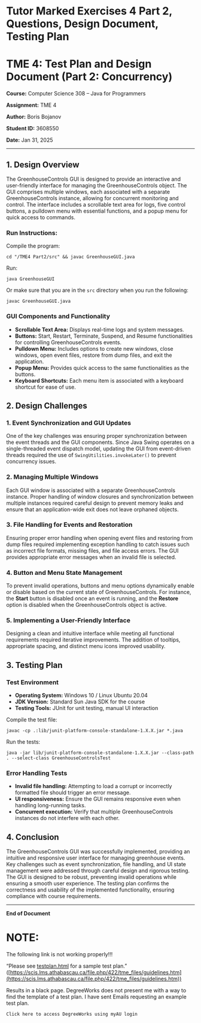 # Tutor Marked Exercises 4 Part 2, Questions, Design Document, Testing Plan

# TME 4: Test Plan and Design Document (Part 2: Concurrency)

**Course:** Computer Science 308 – Java for Programmers

**Assignment:** TME 4

**Author:** Boris Bojanov

**Student ID:** 3608550

**Date:** Jan 31, 2025

---

## 1. **Design Overview**

The GreenhouseControls GUI is designed to provide an interactive and user-friendly interface for managing the GreenhouseControls object. The GUI comprises multiple windows, each associated with a separate GreenhouseControls instance, allowing for concurrent monitoring and control. The interface includes a scrollable text area for logs, five control buttons, a pulldown menu with essential functions, and a popup menu for quick access to commands.

### Run Instructions:

Compile the program:

`cd "/TME4 Part2/src" && javac GreenhouseGUI.java` 

Run:

`java GreenhouseGUI`

Or make sure that you are in the `src` directory when you run the following:

`javac GreenhouseGUI.java`

### **GUI Components and Functionality**

- **Scrollable Text Area:** Displays real-time logs and system messages.
- **Buttons:** Start, Restart, Terminate, Suspend, and Resume functionalities for controlling GreenhouseControls events.
- **Pulldown Menu:** Includes options to create new windows, close windows, open event files, restore from dump files, and exit the application.
- **Popup Menu:** Provides quick access to the same functionalities as the buttons.
- **Keyboard Shortcuts:** Each menu item is associated with a keyboard shortcut for ease of use.

## 2. **Design Challenges**

### **1. Event Synchronization and GUI Updates**

One of the key challenges was ensuring proper synchronization between the event threads and the GUI components. Since Java Swing operates on a single-threaded event dispatch model, updating the GUI from event-driven threads required the use of `SwingUtilities.invokeLater()` to prevent concurrency issues.

### **2. Managing Multiple Windows**

Each GUI window is associated with a separate GreenhouseControls instance. Proper handling of window closures and synchronization between multiple instances required careful design to prevent memory leaks and ensure that an application-wide exit does not leave orphaned objects.

### **3. File Handling for Events and Restoration**

Ensuring proper error handling when opening event files and restoring from dump files required implementing exception handling to catch issues such as incorrect file formats, missing files, and file access errors. The GUI provides appropriate error messages when an invalid file is selected.

### **4. Button and Menu State Management**

To prevent invalid operations, buttons and menu options dynamically enable or disable based on the current state of GreenhouseControls. For instance, the **Start** button is disabled once an event is running, and the **Restore** option is disabled when the GreenhouseControls object is active.

### **5. Implementing a User-Friendly Interface**

Designing a clean and intuitive interface while meeting all functional requirements required iterative improvements. The addition of tooltips, appropriate spacing, and distinct menu icons improved usability.

## 3. **Testing Plan**

### **Test Environment**

- **Operating System:** Windows 10 / Linux Ubuntu 20.04
- **JDK Version:** Standard Sun Java SDK for the course
- **Testing Tools:** JUnit for unit testing, manual UI interaction

Compile the test file:

`javac -cp .:lib/junit-platform-console-standalone-1.X.X.jar *.java`

Run the tests:

`java -jar lib/junit-platform-console-standalone-1.X.X.jar --class-path . --select-class GreenhouseControlsTest`

### **Error Handling Tests**

- **Invalid file handling:** Attempting to load a corrupt or incorrectly formatted file should trigger an error message.
- **UI responsiveness:** Ensure the GUI remains responsive even when handling long-running tasks.
- **Concurrent execution:** Verify that multiple GreenhouseControls instances do not interfere with each other.

## 4. **Conclusion**

The GreenhouseControls GUI was successfully implemented, providing an intuitive and responsive user interface for managing greenhouse events. Key challenges such as event synchronization, file handling, and UI state management were addressed through careful design and rigorous testing. The GUI is designed to be robust, preventing invalid operations while ensuring a smooth user experience. The testing plan confirms the correctness and usability of the implemented functionality, ensuring compliance with course requirements.

---

**End of Document**

# NOTE:

The following link is not working properly!!! 

“Please see [testplan.html](http://scis.athabascau.ca/html/courses/comp308/tmesv2/testplan.html) for a sample test plan.” ([https://scis.lms.athabascau.ca/file.php/422/tme_files/guidelines.htm](https://scis.lms.athabascau.ca/file.php/422/tme_files/guidelines.htm))

Results in a black page. DegreeWorks does not present me with a way to find the template of a test plan. I have sent Emails requesting an example test plan.

```
Click here to access DegreeWorks using myAU login
```